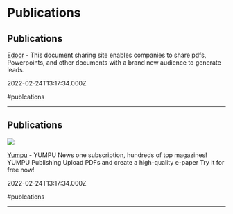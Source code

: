 # Publications

## Publications

[Edocr](https://www.edocr.com) - This document sharing site enables companies to share pdfs, Powerpoints, and other documents with a brand new audience to generate leads.

2022-02-24T13:17:34.000Z

#publcations

---

## Publications

![](https://assets.yumpu.com/landingpages/prd/assets/images/f/163378/600x600/3fd126f455/icon-favicon-600x600.png)

[Yumpu](https://www.yumpu.com/en) - YUMPU News  one subscription, hundreds of top magazines!  YUMPU Publishing  Upload PDFs and create a high-quality e-paper  Try it for free now!

2022-02-24T13:17:34.000Z

#publcations

---
